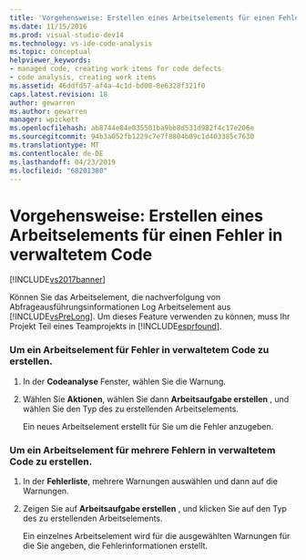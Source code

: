 ```yaml
---
title: 'Vorgehensweise: Erstellen eines Arbeitselements für einen Fehler in verwaltetem Code | Microsoft-Dokumentation'
ms.date: 11/15/2016
ms.prod: visual-studio-dev14
ms.technology: vs-ide-code-analysis
ms.topic: conceptual
helpviewer_keywords:
- managed code, creating work items for code defects
- code analysis, creating work items
ms.assetid: 46ddfd57-af4a-4c1d-bd00-8e6328f321f0
caps.latest.revision: 18
author: gewarren
ms.author: gewarren
manager: wpickett
ms.openlocfilehash: ab8744e84e035501ba9bb8d531d982f4c17e206e
ms.sourcegitcommit: 94b3a052fb1229c7e7f8804b09c1d403385c7630
ms.translationtype: MT
ms.contentlocale: de-DE
ms.lasthandoff: 04/23/2019
ms.locfileid: "68201380"
---
```

# <a name="how-to-create-a-work-item-for-a-managed-code-defect"></a>Vorgehensweise: Erstellen eines Arbeitselements für einen Fehler in verwaltetem Code
[!INCLUDE[vs2017banner](../includes/vs2017banner.md)]

Können Sie das Arbeitselement, die nachverfolgung von Abfrageausführungsinformationen Log Arbeitselement aus [!INCLUDE[vsPreLong](../includes/vsprelong-md.md)]. Um dieses Feature verwenden zu können, muss Ihr Projekt Teil eines Teamprojekts in [!INCLUDE[esprfound](../includes/esprfound-md.md)].  
  
### <a name="to-create-a-work-item-for-managed-code-defect"></a>Um ein Arbeitselement für Fehler in verwaltetem Code zu erstellen.  
  
1. In der **Codeanalyse** Fenster, wählen Sie die Warnung.  
  
2. Wählen Sie **Aktionen**, wählen Sie dann **Arbeitsaufgabe erstellen** , und wählen Sie den Typ des zu erstellenden Arbeitselements.  
  
     Ein neues Arbeitselement erstellt für Sie um die Fehler anzugeben.  
  
### <a name="to-create-a-work-item-for-multiple-managed-code-defects"></a>Um ein Arbeitselement für mehrere Fehlern in verwaltetem Code zu erstellen.  
  
1. In der **Fehlerliste**, mehrere Warnungen auswählen und dann auf die Warnungen.  
  
2. Zeigen Sie auf **Arbeitsaufgabe erstellen** , und klicken Sie auf den Typ des zu erstellenden Arbeitselements.  
  
     Ein einzelnes Arbeitselement wird für die ausgewählten Warnungen für die Sie angeben, die Fehlerinformationen erstellt.
